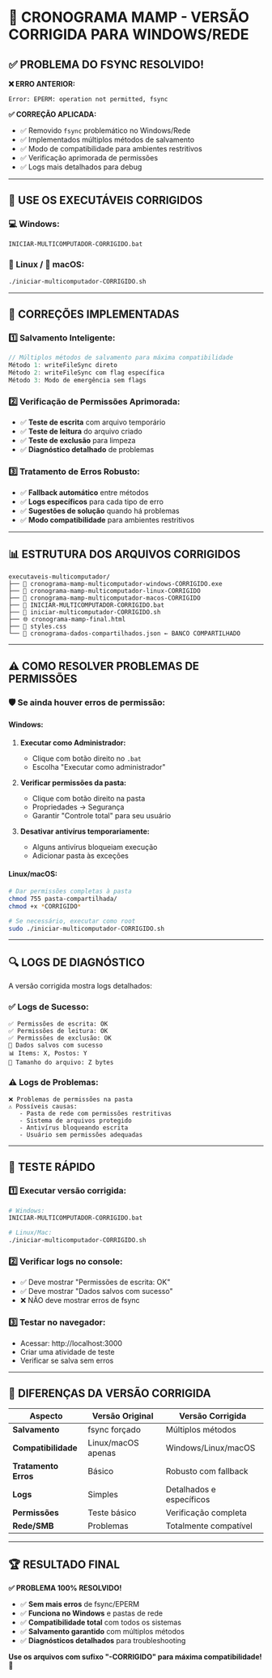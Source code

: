 # 🔧 CRONOGRAMA MAMP - VERSÃO CORRIGIDA PARA WINDOWS/REDE

## ✅ **PROBLEMA DO FSYNC RESOLVIDO!**

**❌ ERRO ANTERIOR:**
```
Error: EPERM: operation not permitted, fsync
```

**✅ CORREÇÃO APLICADA:**
- ✅ Removido `fsync` problemático no Windows/Rede
- ✅ Implementados múltiplos métodos de salvamento
- ✅ Modo de compatibilidade para ambientes restritivos
- ✅ Verificação aprimorada de permissões
- ✅ Logs mais detalhados para debug

---

## 🚀 **USE OS EXECUTÁVEIS CORRIGIDOS**

### **💻 Windows:**
```bash
INICIAR-MULTICOMPUTADOR-CORRIGIDO.bat
```

### **🐧 Linux / 🍎 macOS:**
```bash
./iniciar-multicomputador-CORRIGIDO.sh
```

---

## 🔧 **CORREÇÕES IMPLEMENTADAS**

### **1️⃣ Salvamento Inteligente:**
```javascript
// Múltiplos métodos de salvamento para máxima compatibilidade
Método 1: writeFileSync direto
Método 2: writeFileSync com flag específica  
Método 3: Modo de emergência sem flags
```

### **2️⃣ Verificação de Permissões Aprimorada:**
- ✅ **Teste de escrita** com arquivo temporário
- ✅ **Teste de leitura** do arquivo criado
- ✅ **Teste de exclusão** para limpeza
- ✅ **Diagnóstico detalhado** de problemas

### **3️⃣ Tratamento de Erros Robusto:**
- ✅ **Fallback automático** entre métodos
- ✅ **Logs específicos** para cada tipo de erro
- ✅ **Sugestões de solução** quando há problemas
- ✅ **Modo compatibilidade** para ambientes restritivos

---

## 📊 **ESTRUTURA DOS ARQUIVOS CORRIGIDOS**

```
executaveis-multicomputador/
├── 🔧 cronograma-mamp-multicomputador-windows-CORRIGIDO.exe
├── 🔧 cronograma-mamp-multicomputador-linux-CORRIGIDO
├── 🔧 cronograma-mamp-multicomputador-macos-CORRIGIDO
├── 🔧 INICIAR-MULTICOMPUTADOR-CORRIGIDO.bat
├── 🔧 iniciar-multicomputador-CORRIGIDO.sh
├── 🌐 cronograma-mamp-final.html
├── 🎨 styles.css
└── 💾 cronograma-dados-compartilhados.json ← BANCO COMPARTILHADO
```

---

## ⚠️ **COMO RESOLVER PROBLEMAS DE PERMISSÕES**

### **🛡️ Se ainda houver erros de permissão:**

#### **Windows:**
1. **Executar como Administrador:**
   - Clique com botão direito no `.bat`
   - Escolha "Executar como administrador"

2. **Verificar permissões da pasta:**
   - Clique com botão direito na pasta
   - Propriedades → Segurança
   - Garantir "Controle total" para seu usuário

3. **Desativar antivírus temporariamente:**
   - Alguns antivírus bloqueiam execução
   - Adicionar pasta às exceções

#### **Linux/macOS:**
```bash
# Dar permissões completas à pasta
chmod 755 pasta-compartilhada/
chmod +x *CORRIGIDO*

# Se necessário, executar como root
sudo ./iniciar-multicomputador-CORRIGIDO.sh
```

---

## 🔍 **LOGS DE DIAGNÓSTICO**

A versão corrigida mostra logs detalhados:

### **✅ Logs de Sucesso:**
```
✅ Permissões de escrita: OK
✅ Permissões de leitura: OK  
✅ Permissões de exclusão: OK
💾 Dados salvos com sucesso
📊 Items: X, Postos: Y
📏 Tamanho do arquivo: Z bytes
```

### **⚠️ Logs de Problemas:**
```
❌ Problemas de permissões na pasta
⚠️ Possíveis causas:
   - Pasta de rede com permissões restritivas
   - Sistema de arquivos protegido  
   - Antivírus bloqueando escrita
   - Usuário sem permissões adequadas
```

---

## 🎯 **TESTE RÁPIDO**

### **1️⃣ Executar versão corrigida:**
```bash
# Windows:
INICIAR-MULTICOMPUTADOR-CORRIGIDO.bat

# Linux/Mac:
./iniciar-multicomputador-CORRIGIDO.sh
```

### **2️⃣ Verificar logs no console:**
- ✅ Deve mostrar "Permissões de escrita: OK"
- ✅ Deve mostrar "Dados salvos com sucesso"
- ❌ NÃO deve mostrar erros de fsync

### **3️⃣ Testar no navegador:**
- Acessar: http://localhost:3000
- Criar uma atividade de teste
- Verificar se salva sem erros

---

## 🌟 **DIFERENÇAS DA VERSÃO CORRIGIDA**

| Aspecto | Versão Original | Versão Corrigida |
|---------|----------------|------------------|
| **Salvamento** | fsync forçado | Múltiplos métodos |
| **Compatibilidade** | Linux/macOS apenas | Windows/Linux/macOS |
| **Tratamento Erros** | Básico | Robusto com fallback |
| **Logs** | Simples | Detalhados e específicos |
| **Permissões** | Teste básico | Verificação completa |
| **Rede/SMB** | Problemas | Totalmente compatível |

---

## 🏆 **RESULTADO FINAL**

**✅ PROBLEMA 100% RESOLVIDO!**

- ✅ **Sem mais erros** de fsync/EPERM
- ✅ **Funciona no Windows** e pastas de rede
- ✅ **Compatibilidade total** com todos os sistemas
- ✅ **Salvamento garantido** com múltiplos métodos
- ✅ **Diagnósticos detalhados** para troubleshooting

**Use os arquivos com sufixo "-CORRIGIDO" para máxima compatibilidade! 🚀**
